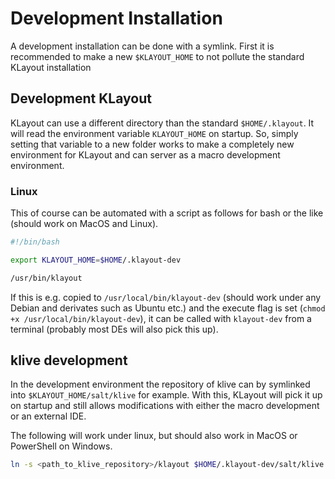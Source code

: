 # Development Installation

A development installation can be done with a symlink. First it is recommended to make a new `$KLAYOUT_HOME` to not pollute the standard
KLayout installation

## Development KLayout

KLayout can use a different directory than the standard `$HOME/.klayout`. It will read the environment variable `KLAYOUT_HOME` on startup.
So, simply setting that variable to a new folder works to make a completely new environment for KLayout and can server as a macro development
environment.

### Linux

This of course can be automated with a script as follows for bash or the like (should work on MacOS and Linux).

```bash
#!/bin/bash

export KLAYOUT_HOME=$HOME/.klayout-dev

/usr/bin/klayout
```

If this is e.g. copied to `/usr/local/bin/klayout-dev` (should work under any Debian and derivates such as Ubuntu etc.) and the execute flag is set (`chmod +x /usr/local/bin/klayout-dev`),
it can be called with `klayout-dev` from a terminal (probably most DEs will also pick this up).

## klive development

In  the development environment the repository of klive can by symlinked into `$KLAYOUT_HOME/salt/klive` for example. With this, KLayout will pick it
up on startup and still allows modifications with either the macro development or an external IDE.

The following will work under linux, but should also work in MacOS or PowerShell on Windows.

```bash
ln -s <path_to_klive_repository>/klayout $HOME/.klayout-dev/salt/klive
```